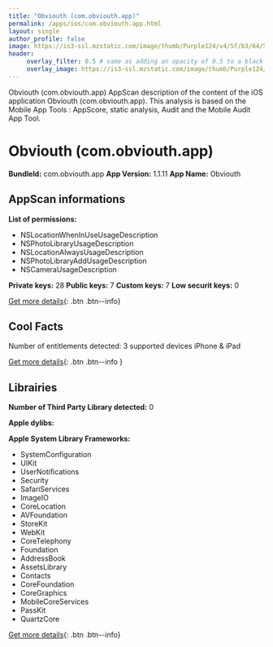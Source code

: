 ```yaml
---
title: "Obviouth (com.obviouth.app)"
permalink: /apps/ios/com.obviouth.app.html
layout: single
author_profile: false
image: https://is3-ssl.mzstatic.com/image/thumb/Purple124/v4/5f/b3/64/5fb364b5-6a6b-6ae8-4b98-dbb50871300c/AppIcon-0-0-1x_U007emarketing-0-0-0-10-0-0-sRGB-0-0-0-GLES2_U002c0-512MB-85-220-0-0.png/512x512bb.jpg
header: 
     overlay_filter: 0.5 # same as adding an opacity of 0.5 to a black background
     overlay_image: https://is3-ssl.mzstatic.com/image/thumb/Purple124/v4/5f/b3/64/5fb364b5-6a6b-6ae8-4b98-dbb50871300c/AppIcon-0-0-1x_U007emarketing-0-0-0-10-0-0-sRGB-0-0-0-GLES2_U002c0-512MB-85-220-0-0.png/512x512bb.jpg
---
```

Obviouth (com.obviouth.app) AppScan description of the content of the iOS application Obviouth (com.obviouth.app). This analysis is based on the Mobile App Tools : AppScore, static analysis, Audit and the Mobile Audit App Tool.

# Obviouth (com.obviouth.app)

**BundleId:** com.obviouth.app
**App Version:** 1.1.11
**App Name:** Obviouth


## AppScan informations 

**List of permissions:** 
- NSLocationWhenInUseUsageDescription
- NSPhotoLibraryUsageDescription
- NSLocationAlwaysUsageDescription
- NSPhotoLibraryAddUsageDescription
- NSCameraUsageDescription
  
  
**Private keys:** 28
**Public keys:** 7
**Custom keys:** 7
**Low securit keys:** 0
  
[Get more details](/pricing.html){: .btn .btn--info}

## Cool Facts

Number of entitlements detected: 3
supported devices iPhone & iPad
  
[Get more details](/pricing.html){: .btn .btn--info }

## Librairies 
**Number of Third Party Library detected:** 0


**Apple dylibs:**


**Apple System Library Frameworks:**
- SystemConfiguration
- UIKit
- UserNotifications
- Security
- SafariServices
- ImageIO
- CoreLocation
- AVFoundation
- StoreKit
- WebKit
- CoreTelephony
- Foundation
- AddressBook
- AssetsLibrary
- Contacts
- CoreFoundation
- CoreGraphics
- MobileCoreServices
- PassKit
- QuartzCore


  
[Get more details](/pricing.html){: .btn .btn--info}


